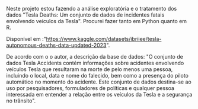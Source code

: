 Neste projeto estou fazendo a análise exploratória e o tratamento dos dados "Tesla Deaths: Um conjunto de dados de incidentes fatais envolvendo veículos da Tesla". Procurei fazer tanto em Python quanto em R.

Disponível em :"https://www.kaggle.com/datasets/ibriiee/tesla-autonomous-deaths-data-updated-2023".

De acordo com o o autor, a descrição da base de dados: "O conjunto de dados Tesla Accidents contém informações sobre acidentes envolvendo veículos Tesla que resultaram na morte de pelo menos uma pessoa, incluindo o local, data e nome do falecido, bem como a presença do piloto automático no momento do acidente. Este conjunto de dados destina-se ao uso por pesquisadores, formuladores de políticas e qualquer pessoa interessada em entender a relação entre os veículos da Tesla e a segurança no trânsito".

